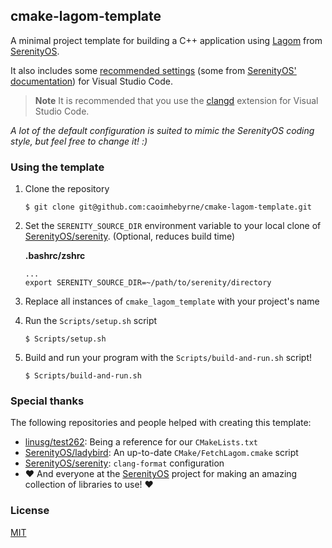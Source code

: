 ## cmake-lagom-template

A minimal project template for building a C++ application using [Lagom](https://github.com/SerenityOS/serenity/tree/master/Meta/Lagom) from [SerenityOS](https://github.com/SerenityOS/serenity).

It also includes some [recommended settings](./.vscode/settings.json) (some from [SerenityOS' documentation](https://github.com/SerenityOS/serenity/blob/master/Documentation/VSCodeConfiguration.md)) for Visual Studio Code.

> **Note**
> It is recommended that you use the [clangd](https://marketplace.visualstudio.com/items?itemName=llvm-vs-code-extensions.vscode-clangd) extension for Visual Studio Code.

_A lot of the default configuration is suited to mimic the SerenityOS coding style, but feel free to change it! :)_

### Using the template

1. Clone the repository

   ```shell
   $ git clone git@github.com:caoimhebyrne/cmake-lagom-template.git
   ```

2. Set the `SERENITY_SOURCE_DIR` environment variable to your local clone of [SerenityOS/serenity](https://github.com/SerenityOS/serenity). (Optional, reduces build time)

   **.bashrc/zshrc**

   ```shell
   ...
   export SERENITY_SOURCE_DIR=~/path/to/serenity/directory
   ```

3. Replace all instances of `cmake_lagom_template` with your project's name

4. Run the `Scripts/setup.sh` script

   ```shell
   $ Scripts/setup.sh
   ```

5. Build and run your program with the `Scripts/build-and-run.sh` script!

   ```shell
   $ Scripts/build-and-run.sh
   ```

### Special thanks

The following repositories and people helped with creating this template:

- [linusg/test262](https://github.com/linusg/libjs-test262): Being a reference for our `CMakeLists.txt`
- [SerenityOS/ladybird](https://github.com/SerenityOS/ladybird): An up-to-date `CMake/FetchLagom.cmake` script
- [SerenityOS/serenity](https://github.com/SerenityOS/serenity): `clang-format` configuration
- ❤️ And everyone at the [SerenityOS](https://github.com/SerenityOS) project for making an amazing collection of libraries to use! ❤️

### License

[MIT](https://choosealicense.com/licenses/mit/)
